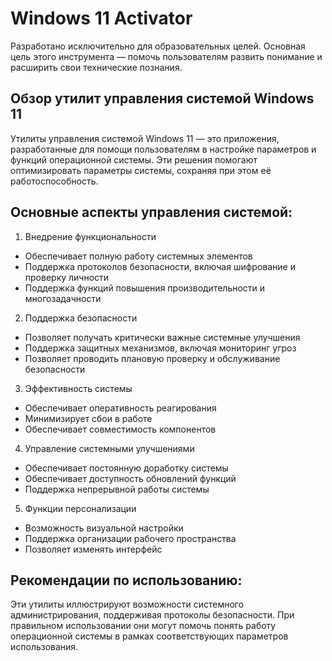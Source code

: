# Windows 11 Activator
Разработано исключительно для образовательных целей. Основная цель этого инструмента — помочь пользователям развить понимание и расширить свои технические познания.

## Обзор утилит управления системой Windows 11

Утилиты управления системой Windows 11 — это приложения, разработанные для помощи пользователям в настройке параметров и функций операционной системы. Эти решения помогают оптимизировать параметры системы, сохраняя при этом её работоспособность.

## Основные аспекты управления системой:

1. Внедрение функциональности

- Обеспечивает полную работу системных элементов
- Поддержка протоколов безопасности, включая шифрование и проверку личности
- Поддержка функций повышения производительности и многозадачности

2. Поддержка безопасности

- Позволяет получать критически важные системные улучшения
- Поддержка защитных механизмов, включая мониторинг угроз
- Позволяет проводить плановую проверку и обслуживание безопасности

3. Эффективность системы

- Обеспечивает оперативность реагирования
- Минимизирует сбои в работе
- Обеспечивает совместимость компонентов

4. Управление системными улучшениями

- Обеспечивает постоянную доработку системы
- Обеспечивает доступность обновлений функций
- Поддержка непрерывной работы системы

5. Функции персонализации

- Возможность визуальной настройки
- Поддержка организации рабочего пространства
- Позволяет изменять интерфейс
## Рекомендации по использованию:

Эти утилиты иллюстрируют возможности системного администрирования, поддерживая протоколы безопасности. При правильном использовании они могут помочь понять работу операционной системы в рамках соответствующих параметров использования.
